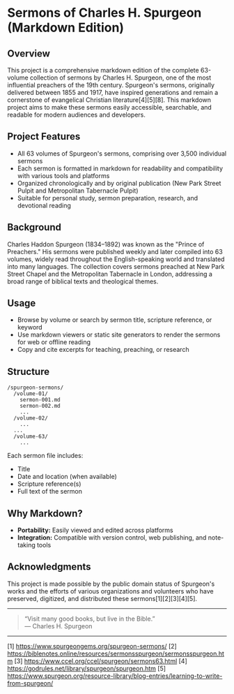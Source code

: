 # Sermons of Charles H. Spurgeon (Markdown Edition)

## **Overview**

This project is a comprehensive markdown edition of the complete 63-volume collection of sermons by Charles H. Spurgeon, one of the most influential preachers of the 19th century. Spurgeon's sermons, originally delivered between 1855 and 1917, have inspired generations and remain a cornerstone of evangelical Christian literature[4][5][8]. This markdown project aims to make these sermons easily accessible, searchable, and readable for modern audiences and developers.

## **Project Features**

- All 63 volumes of Spurgeon's sermons, comprising over 3,500 individual sermons
- Each sermon is formatted in markdown for readability and compatibility with various tools and platforms
- Organized chronologically and by original publication (New Park Street Pulpit and Metropolitan Tabernacle Pulpit)
- Suitable for personal study, sermon preparation, research, and devotional reading

## **Background**

Charles Haddon Spurgeon (1834–1892) was known as the "Prince of Preachers." His sermons were published weekly and later compiled into 63 volumes, widely read throughout the English-speaking world and translated into many languages. The collection covers sermons preached at New Park Street Chapel and the Metropolitan Tabernacle in London, addressing a broad range of biblical texts and theological themes.

## **Usage**

- Browse by volume or search by sermon title, scripture reference, or keyword
- Use markdown viewers or static site generators to render the sermons for web or offline reading
- Copy and cite excerpts for teaching, preaching, or research

## **Structure**

```
/spurgeon-sermons/
  /volume-01/
    sermon-001.md
    sermon-002.md
    ...
  /volume-02/
    ...
  ...
  /volume-63/
    ...
```

Each sermon file includes:
- Title
- Date and location (when available)
- Scripture reference(s)
- Full text of the sermon

## **Why Markdown?**

- **Portability:** Easily viewed and edited across platforms
- **Integration:** Compatible with version control, web publishing, and note-taking tools

## **Acknowledgments**

This project is made possible by the public domain status of Spurgeon's works and the efforts of various organizations and volunteers who have preserved, digitized, and distributed these sermons[1][2][3][4][5].

---

> “Visit many good books, but live in the Bible.”  
> — Charles H. Spurgeon

---

[1] https://www.spurgeongems.org/spurgeon-sermons/
[2] https://biblenotes.online/resources/sermonsspurgeon/sermonsspurgeon.htm
[3] https://www.ccel.org/ccel/spurgeon/sermons63.html
[4] https://godrules.net/library/spurgeon/spurgeon.htm
[5] https://www.spurgeon.org/resource-library/blog-entries/learning-to-write-from-spurgeon/
